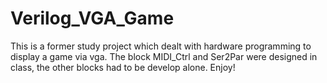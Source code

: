 # Verilog_VGA_Game
This is a former study project which dealt with hardware programming to display a game via vga.
The block MIDI_Ctrl and Ser2Par were designed in class, the other blocks had to be develop alone.
Enjoy!
